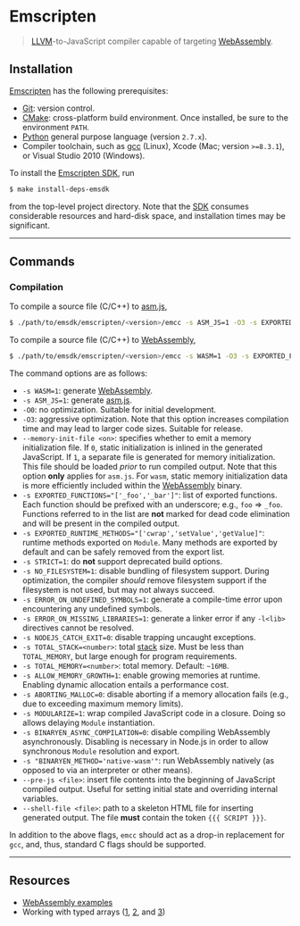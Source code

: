 # Emscripten

> [LLVM][llvm]-to-JavaScript compiler capable of targeting [WebAssembly][web-assembly].

## Installation

[Emscripten][emscripten] has the following prerequisites:

-   [Git][git]: version control.
-   [CMake][cmake]: cross-platform build environment. Once installed, be sure to the environment `PATH`.
-   [Python][python] general purpose language (version `2.7.x`).
-   Compiler toolchain, such as [gcc][gcc] (Linux), Xcode (Mac; version `>=8.3.1`), or Visual Studio 2010 (Windows).

To install the [Emscripten SDK][emscripten-sdk], run

```bash
$ make install-deps-emsdk
```

from the top-level project directory. Note that the [SDK][emscripten-sdk] consumes considerable resources and hard-disk space, and installation times may be significant.

* * *

## Commands

### Compilation

To compile a source file (C/C++) to [asm.js][asm-js],

```bash
$ ./path/to/emsdk/emscripten/<version>/emcc -s ASM_JS=1 -O3 -s EXPORTED_FUNCTIONS="['_foo']" -s STRICT=1 --memory-init-file 0 -I ../include -o out.asm.js <file>
```

To compile a source file (C/C++) to [WebAssembly][web-assembly],

```bash
$ ./path/to/emsdk/emscripten/<version>/emcc -s WASM=1 -O3 -s EXPORTED_FUNCTIONS="['_foo']" -s STRICT=1 -s BINARYEN_ASYNC_COMPILATION=0 -s "BINARYEN_METHOD='native-wasm'" -I ../include -o out.js <file>
```

The command options are as follows:

-   `-s WASM=1`: generate [WebAssembly][web-assembly].
-   `-s ASM_JS=1`: generate [asm.js][asm-js].
-   `-O0`: no optimization. Suitable for initial development.
-   `-O3`: aggressive optimization. Note that this option increases compilation time and may lead to larger code sizes. Suitable for release.
-   `--memory-init-file <on>`: specifies whether to emit a memory initialization file. If `0`, static initialization is inlined in the generated JavaScript. If `1`, a separate file is generated for memory initialization. This file should be loaded _prior_ to run compiled output. Note that this option **only** applies for `asm.js`. For `wasm`, static memory initialization data is more efficiently included within the [WebAssembly][web-assembly] binary.
-   `-s EXPORTED_FUNCTIONS="['_foo','_bar']"`: list of exported functions. Each function should be prefixed with an underscore; e.g., `foo` => `_foo`. Functions referred to in the list are **not** marked for dead code elimination and will be present in the compiled output.
-   `-s EXPORTED_RUNTIME_METHODS="['cwrap','setValue','getValue]"`: runtime methods exported on `Module`. Many methods are exported by default and can be safely removed from the export list.
-   `-s STRICT=1`: do **not** support deprecated build options.
-   `-s NO_FILESYSTEM=1`: disable bundling of filesystem support. During optimization, the compiler _should_ remove filesystem support if the filesystem is not used, but may not always succeed.
-   `-s ERROR_ON_UNDEFINED_SYMBOLS=1`: generate a compile-time error upon encountering any undefined symbols.
-   `-s ERROR_ON_MISSING_LIBRARIES=1`: generate a linker error if any `-l<lib>` directives cannot be resolved.
-   `-s NODEJS_CATCH_EXIT=0`: disable trapping uncaught exceptions.
-   `-s TOTAL_STACK=<number>`: total [stack][web-assembly-semantics] size. Must be less than `TOTAL_MEMORY`, but large enough for program requirements.
-   `-s TOTAL_MEMORY=<number>`: total memory. Default: `~16MB`.
-   `-s ALLOW_MEMORY_GROWTH=1`: enable growing memories at runtime. Enabling dynamic allocation entails a performance cost.
-   `-s ABORTING_MALLOC=0`: disable aborting if a memory allocation fails (e.g., due to exceeding maximum memory limits).
-   `-s MODULARIZE=1`: wrap compiled JavaScript code in a closure. Doing so allows delaying `Module` instantiation.
-   `-s BINARYEN_ASYNC_COMPILATION=0`: disable compiling WebAssembly asynchronously. Disabling is necessary in Node.js in order to allow synchronous `Module` resolution and export.
-   `-s "BINARYEN_METHOD='native-wasm'"`: run WebAssembly natively (as opposed to via an interpreter or other means).
-   `--pre-js <file>`: insert file contents into the beginning of JavaScript compiled output. Useful for setting initial state and overriding internal variables.
-   `--shell-file <file>`: path to a skeleton HTML file for inserting generated output. The file **must** contain the token `{{{ SCRIPT }}}`.

In addition to the above flags, `emcc` should act as a drop-in replacement for `gcc`, and, thus, standard C flags should be supported.

* * *

## Resources

-   [WebAssembly examples][web-assembly-examples]
-   Working with typed arrays ([1][emscripten-pointers], [2][planeshifter-examples], and [3][emscripten-mailing-list])

<!-- <definitions> -->

[emscripten]: https://github.com/kripken/emscripten

[emscripten-sdk]: https://github.com/juj/emsdk

[llvm]: https://en.wikipedia.org/wiki/LLVM

[git]: https://git-scm.com/

[cmake]: https://cmake.org/

[python]: https://www.python.org

[gcc]: http://gcc.gnu.org/

[web-assembly]: http://webassembly.org/

[asm-js]: http://asmjs.org/spec/latest/

[web-assembly-semantics]: http://webassembly.org/docs/semantics/

[web-assembly-examples]: https://github.com/mdn/webassembly-examples/blob/master/wasm-sobel/sobel.js

[emscripten-pointers]: http://kapadia.github.io/emscripten/2013/09/13/emscripten-pointers-and-pointers.html

[planeshifter-examples]: https://github.com/Planeshifter/emscripten-examples

[emscripten-mailing-list]: https://groups.google.com/forum/#!topic/emscripten-discuss/oeEg6WrZ7rg

</section>

<!-- </definitions> -->
